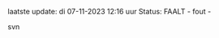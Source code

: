 laatste update: 
di 07-11-2023 12:16   uur 
Status: FAALT - fout - 
<div class="service R">svn</div>